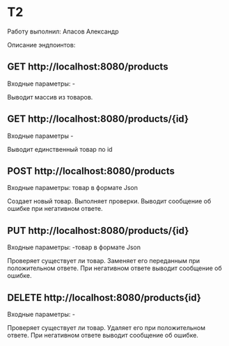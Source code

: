 # T2

Работу выполнил: Апасов Александр

Описание эндпоинтов:
## GET http://localhost:8080/products
Входные параметры: -

Выводит массив из товаров.

## GET http://localhost:8080/products/{id}
Входные параметры -

Выводит единственный товар по id

## POST http://localhost:8080/products
Входные параметры: товар в формате Json

Cоздает новый товар. Выполняет проверки. Выводит сообщение об ошибке при негативном ответе.

## PUT http://localhost:8080/products/{id}
Входные параметры: -товар в формате Json

Проверяет существует ли товар. Заменяет его переданным при положительном ответе. При негативном ответе выводит сообщение об ошибке.

## DELETE http://localhost:8080/products{id}
Входные параметры: -

Проверяет существует ли товар. Удаляет его при положительном ответе. При негативном ответе выводит сообщение об ошибке.
